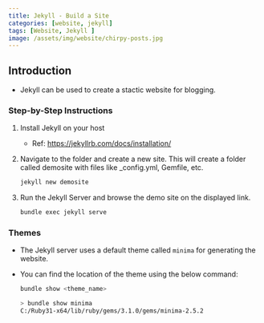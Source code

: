 ```yaml
---
title: Jekyll - Build a Site
categories: [website, jekyll]
tags: [Website, Jekyll ]
image: /assets/img/website/chirpy-posts.jpg
---
```


## Introduction

- Jekyll can be used to create a stactic website for blogging.

### Step-by-Step Instructions

1. Install Jekyll on your host
    - Ref: https://jekyllrb.com/docs/installation/

2. Navigate to the folder and create a new site. This will create a folder called demosite with files like _config.yml, Gemfile, etc.

    ```sh
    jekyll new demosite
    ```

3. Run the Jekyll Server and browse the demo site on the displayed link.

    ```sh
    bundle exec jekyll serve
    ```

### Themes

- The Jekyll server uses a default theme called `minima` for generating the website.
- You can find the location of the theme using the below command:

    ```sh
    bundle show <theme_name>
    ```

    ```sh
    > bundle show minima
    C:/Ruby31-x64/lib/ruby/gems/3.1.0/gems/minima-2.5.2
    ```
